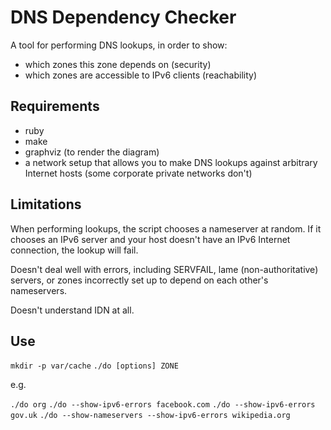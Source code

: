 DNS Dependency Checker
======================

A tool for performing DNS lookups, in order to show:

 * which zones this zone depends on (security)
 * which zones are accessible to IPv6 clients (reachability)

Requirements
------------

 * ruby
 * make
 * graphviz (to render the diagram)
 * a network setup that allows you to make DNS lookups against arbitrary Internet hosts (some corporate private networks don't)

Limitations
-----------

When performing lookups, the script chooses a nameserver at random.
If it chooses an IPv6 server and your host doesn't have an IPv6 Internet
connection, the lookup will fail.

Doesn't deal well with errors, including SERVFAIL, lame (non-authoritative) servers,
or zones incorrectly set up to depend on each other's nameservers.

Doesn't understand IDN at all.

Use
---

`mkdir -p var/cache`
`./do [options] ZONE`

e.g.

`./do org`
`./do --show-ipv6-errors facebook.com`
`./do --show-ipv6-errors gov.uk`
`./do --show-nameservers --show-ipv6-errors wikipedia.org`

